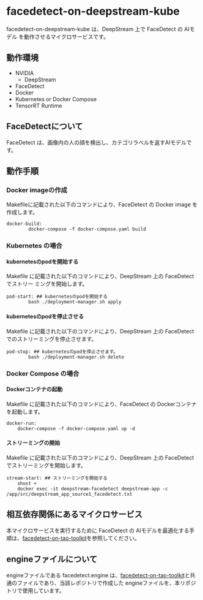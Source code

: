 # facedetect-on-deepstream-kube
facedetect-on-deepstream-kube は、DeepStream 上で FaceDetect の AIモデル を動作させるマイクロサービスです。  

## 動作環境
- NVIDIA 
    - DeepStream
- FaceDetect
- Docker
- Kubernetes or Docker Compose
- TensorRT Runtime

## FaceDetectについて
FaceDetect は、画像内の人の顔を検出し、カテゴリラベルを返すAIモデルです。  

## 動作手順
### Docker imageの作成
Makefileに記載された以下のコマンドにより、FaceDetect の Docker image を作成します。
```
docker-build:
        docker-compose -f docker-compose.yaml build
```

### Kubernetes の場合

#### kubernetesのpodを開始する
Makefile に記載された以下のコマンドにより、DeepStream 上の FaceDetect でストリー
ミングを開始します。
```
pod-start: ## kubernetesのpodを開始する
        bash ./deployment-manager.sh apply
```
#### kubernetesのpodを停止させる
Makefile に記載された以下のコマンドにより、DeepStream 上の FaceDetect でのストリーミングを停止させます。
```
pod-stop: ## kubernetesのpodを停止させます。
        bash ./deployment-manager.sh delete
```

### Docker Compose の場合

#### Dockerコンテナの起動
Makefile に記載された以下のコマンドにより、FaceDetect の Dockerコンテナ を起動します。
```
docker-run: 
	docker-compose -f docker-compose.yaml up -d
```
#### ストリーミングの開始
Makefile に記載された以下のコマンドにより、DeepStream 上の FaceDetect でストリーミングを開始します。  
```
stream-start: ## ストリーミングを開始する
	xhost +
	docker exec -it deepstream-facedetect deepstream-app -c /app/src/deepstream_app_source1_facedetect.txt
```

## 相互依存関係にあるマイクロサービス  
本マイクロサービスを実行するために FaceDetect の AIモデルを最適化する手順は、[facedetect-on-tao-toolkit](https://github.com/latonaio/facedetect-on-tao-toolkit)を参照してください。  


## engineファイルについて
engineファイルである facedetect.engine は、[facedetect-on-tao-toolkit](https://github.com/latonaio/facedetect-on-tao-toolkit)と共通のファイルであり、当該レポジトリで作成した engineファイルを、本リポジトリで使用しています。  
